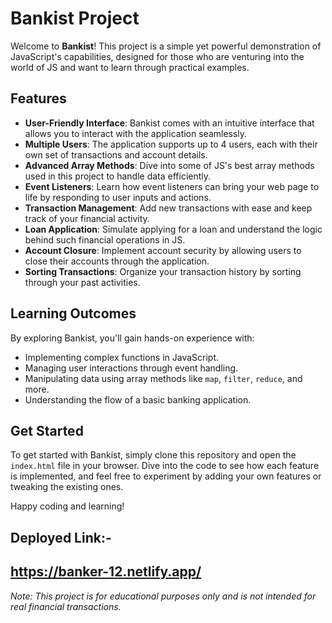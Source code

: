# Bankist Project

Welcome to **Bankist**! This project is a simple yet powerful demonstration of JavaScript's capabilities, designed for those who are venturing into the world of JS and want to learn through practical examples.

## Features
- **User-Friendly Interface**: Bankist comes with an intuitive interface that allows you to interact with the application seamlessly.
- **Multiple Users**: The application supports up to 4 users, each with their own set of transactions and account details.
- **Advanced Array Methods**: Dive into some of JS's best array methods used in this project to handle data efficiently.
- **Event Listeners**: Learn how event listeners can bring your web page to life by responding to user inputs and actions.
- **Transaction Management**: Add new transactions with ease and keep track of your financial activity.
- **Loan Application**: Simulate applying for a loan and understand the logic behind such financial operations in JS.
- **Account Closure**: Implement account security by allowing users to close their accounts through the application.
- **Sorting Transactions**: Organize your transaction history by sorting through your past activities.

## Learning Outcomes
By exploring Bankist, you'll gain hands-on experience with:
- Implementing complex functions in JavaScript.
- Managing user interactions through event handling.
- Manipulating data using array methods like `map`, `filter`, `reduce`, and more.
- Understanding the flow of a basic banking application.

## Get Started
To get started with Bankist, simply clone this repository and open the `index.html` file in your browser. Dive into the code to see how each feature is implemented, and feel free to experiment by adding your own features or tweaking the existing ones.

Happy coding and learning!

## Deployed Link:- 
https://banker-12.netlify.app/
---

*Note: This project is for educational purposes only and is not intended for real financial transactions.*
